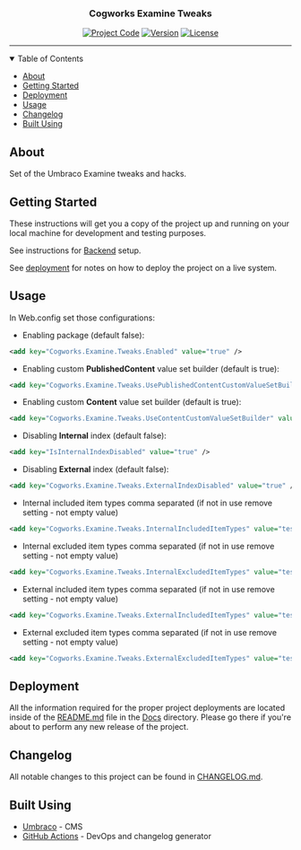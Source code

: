 <!-- <p align="center">
  <a href="" rel="noopener">
  <img width="200px" height="200px" src="Docs/img/logo.jpg" alt="Project logo"></a>
</p> -->

<h3 align="center">Cogworks Examine Tweaks</h3>

<div align="center">

[![Project Code](https://img.shields.io/static/v1?label=&message=Cogworks.Examine.Tweaks&color=lightgray&style=flat-square)]() [![Version](https://img.shields.io/static/v1?label=&message=version&color=informational&style=flat-square)](https://github.com/thecogworks/Cogworks.Examine.Tweaks/releases) [![License](https://img.shields.io/badge/license-MIT-4c9182.svg)](LICENSE.md)

</div>

---

<details open="open">
<summary>Table of Contents</summary>

- [About](#about)
- [Getting Started](#getting_started)
- [Deployment](#deployment)
- [Usage](#usage)
- [Changelog](#changelog)
- [Built Using](#built_using)

</details>

## About <a name = "about"></a>

Set of the Umbraco Examine tweaks and hacks.

## Getting Started <a name = "getting_started"></a>

These instructions will get you a copy of the project up and running on your local machine for development and testing purposes.

See instructions for [Backend](Source/README.md) setup.

See [deployment](#deployment) for notes on how to deploy the project on a live system.

## Usage <a name="usage"></a>

In Web.config set those configurations:

- Enabling package (default false):


```xml
<add key="Cogworks.Examine.Tweaks.Enabled" value="true" />
```

- Enabling custom **PublishedContent** value set builder (default is true):


```xml
<add key="Cogworks.Examine.Tweaks.UsePublishedContentCustomValueSetBuilder" value="true" />
```

- Enabling custom **Content** value set builder (default is true):


```xml
<add key="Cogworks.Examine.Tweaks.UseContentCustomValueSetBuilder" value="true" />
```

- Disabling **Internal** index (default false):


```xml
<add key="IsInternalIndexDisabled" value="true" />
```

- Disabling **External** index (default false):


```xml
<add key="Cogworks.Examine.Tweaks.ExternalIndexDisabled" value="true" />
```

- Internal included item types comma separated (if not in use remove setting - not empty value)


```xml
<add key="Cogworks.Examine.Tweaks.InternalIncludedItemTypes" value="testPage,anotherTestPage" />
```

- Internal excluded item types comma separated (if not in use remove setting - not empty value)


```xml
<add key="Cogworks.Examine.Tweaks.InternalExcludedItemTypes" value="testPage,anotherTestPage" />
```

- External included item types comma separated (if not in use remove setting - not empty value)


```xml
<add key="Cogworks.Examine.Tweaks.ExternalIncludedItemTypes" value="testPage,anotherTestPage" />
```

- External excluded item types comma separated (if not in use remove setting - not empty value)


```xml
<add key="Cogworks.Examine.Tweaks.ExternalExcludedItemTypes" value="testPage,anotherTestPage" />
```

## Deployment <a name = "deployment"></a>

All the information required for the proper project deployments are located inside of the [README.md](Docs/Deployment.md) file in the [Docs](Docs/) directory. Please go there if you're about to perform any new release of the project.

## Changelog <a name = "changelog"></a>

All notable changes to this project can be found in [CHANGELOG.md](CHANGELOG.md).

## Built Using <a name = "built_using"></a>

- [Umbraco](https://umbraco.com/) - CMS
- [GitHub Actions](https://docs.github.com/en/free-pro-team@latest/actions) - DevOps and changelog generator

